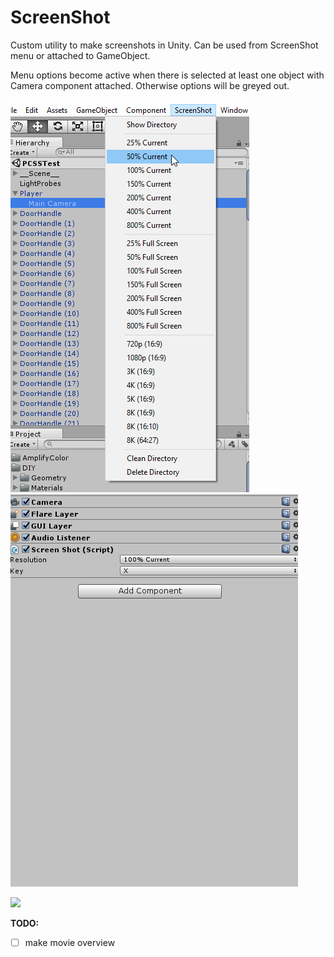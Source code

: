 # ScreenShot #

Custom utility to make screenshots in Unity.
Can be used from ScreenShot menu or attached to GameObject.

Menu options become active when there is selected at least one object with Camera component attached. Otherwise options will be greyed out.

![Example](/Images/screenshot-0.gif)
![Example](/Images/screenshot-1.gif)

<img src="/Images/example-1.jpg" width="800">

**TODO:**
- [ ] make movie overview